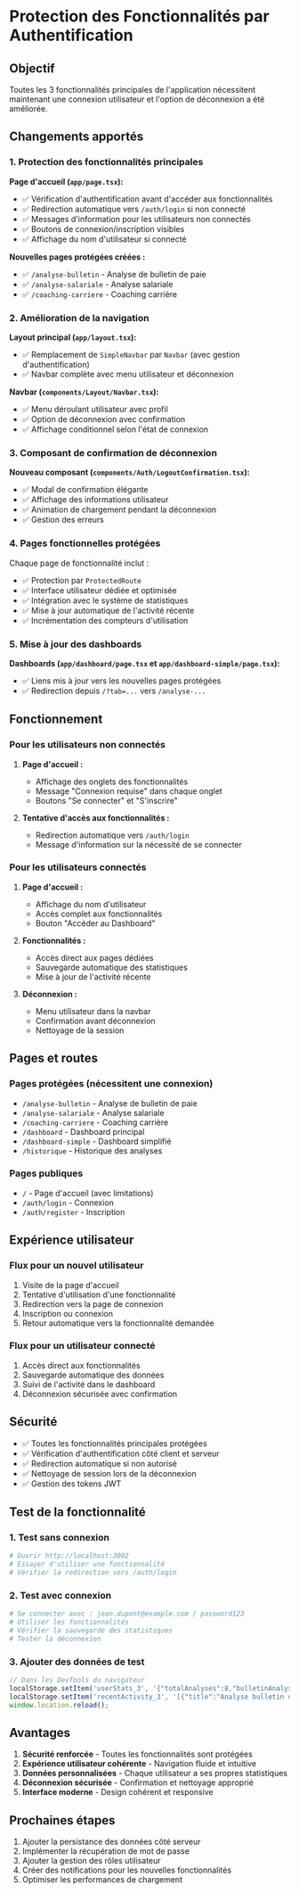 # Protection des Fonctionnalités par Authentification

## Objectif

Toutes les 3 fonctionnalités principales de l'application nécessitent maintenant une connexion utilisateur et l'option de déconnexion a été améliorée.

## Changements apportés

### 1. Protection des fonctionnalités principales

**Page d'accueil (`app/page.tsx`):**
- ✅ Vérification d'authentification avant d'accéder aux fonctionnalités
- ✅ Redirection automatique vers `/auth/login` si non connecté
- ✅ Messages d'information pour les utilisateurs non connectés
- ✅ Boutons de connexion/inscription visibles
- ✅ Affichage du nom d'utilisateur si connecté

**Nouvelles pages protégées créées :**
- ✅ `/analyse-bulletin` - Analyse de bulletin de paie
- ✅ `/analyse-salariale` - Analyse salariale
- ✅ `/coaching-carriere` - Coaching carrière

### 2. Amélioration de la navigation

**Layout principal (`app/layout.tsx`):**
- ✅ Remplacement de `SimpleNavbar` par `Navbar` (avec gestion d'authentification)
- ✅ Navbar complète avec menu utilisateur et déconnexion

**Navbar (`components/Layout/Navbar.tsx`):**
- ✅ Menu déroulant utilisateur avec profil
- ✅ Option de déconnexion avec confirmation
- ✅ Affichage conditionnel selon l'état de connexion

### 3. Composant de confirmation de déconnexion

**Nouveau composant (`components/Auth/LogoutConfirmation.tsx`):**
- ✅ Modal de confirmation élégante
- ✅ Affichage des informations utilisateur
- ✅ Animation de chargement pendant la déconnexion
- ✅ Gestion des erreurs

### 4. Pages fonctionnelles protégées

Chaque page de fonctionnalité inclut :
- ✅ Protection par `ProtectedRoute`
- ✅ Interface utilisateur dédiée et optimisée
- ✅ Intégration avec le système de statistiques
- ✅ Mise à jour automatique de l'activité récente
- ✅ Incrémentation des compteurs d'utilisation

### 5. Mise à jour des dashboards

**Dashboards (`app/dashboard/page.tsx` et `app/dashboard-simple/page.tsx`):**
- ✅ Liens mis à jour vers les nouvelles pages protégées
- ✅ Redirection depuis `/?tab=...` vers `/analyse-...`

## Fonctionnement

### Pour les utilisateurs non connectés

1. **Page d'accueil :**
   - Affichage des onglets des fonctionnalités
   - Message "Connexion requise" dans chaque onglet
   - Boutons "Se connecter" et "S'inscrire"

2. **Tentative d'accès aux fonctionnalités :**
   - Redirection automatique vers `/auth/login`
   - Message d'information sur la nécessité de se connecter

### Pour les utilisateurs connectés

1. **Page d'accueil :**
   - Affichage du nom d'utilisateur
   - Accès complet aux fonctionnalités
   - Bouton "Accéder au Dashboard"

2. **Fonctionnalités :**
   - Accès direct aux pages dédiées
   - Sauvegarde automatique des statistiques
   - Mise à jour de l'activité récente

3. **Déconnexion :**
   - Menu utilisateur dans la navbar
   - Confirmation avant déconnexion
   - Nettoyage de la session

## Pages et routes

### Pages protégées (nécessitent une connexion)
- `/analyse-bulletin` - Analyse de bulletin de paie
- `/analyse-salariale` - Analyse salariale  
- `/coaching-carriere` - Coaching carrière
- `/dashboard` - Dashboard principal
- `/dashboard-simple` - Dashboard simplifié
- `/historique` - Historique des analyses

### Pages publiques
- `/` - Page d'accueil (avec limitations)
- `/auth/login` - Connexion
- `/auth/register` - Inscription

## Expérience utilisateur

### Flux pour un nouvel utilisateur
1. Visite de la page d'accueil
2. Tentative d'utilisation d'une fonctionnalité
3. Redirection vers la page de connexion
4. Inscription ou connexion
5. Retour automatique vers la fonctionnalité demandée

### Flux pour un utilisateur connecté
1. Accès direct aux fonctionnalités
2. Sauvegarde automatique des données
3. Suivi de l'activité dans le dashboard
4. Déconnexion sécurisée avec confirmation

## Sécurité

- ✅ Toutes les fonctionnalités principales protégées
- ✅ Vérification d'authentification côté client et serveur
- ✅ Redirection automatique si non autorisé
- ✅ Nettoyage de session lors de la déconnexion
- ✅ Gestion des tokens JWT

## Test de la fonctionnalité

### 1. Test sans connexion
```bash
# Ouvrir http://localhost:3002
# Essayer d'utiliser une fonctionnalité
# Vérifier la redirection vers /auth/login
```

### 2. Test avec connexion
```bash
# Se connecter avec : jean.dupont@example.com / password123
# Utiliser les fonctionnalités
# Vérifier la sauvegarde des statistiques
# Tester la déconnexion
```

### 3. Ajouter des données de test
```javascript
// Dans les DevTools du navigateur
localStorage.setItem('userStats_3', '{"totalAnalyses":8,"bulletinAnalyses":3,"salaryAnalyses":3,"careerCoaching":2,"lastUpdated":"2025-07-24T12:47:33.002Z"}');
localStorage.setItem('recentActivity_3', '[{"title":"Analyse bulletin de paie - Février 2024","date":"2025-07-23T12:47:33.006Z","type":"bulletin"}]');
window.location.reload();
```

## Avantages

1. **Sécurité renforcée** - Toutes les fonctionnalités sont protégées
2. **Expérience utilisateur cohérente** - Navigation fluide et intuitive
3. **Données personnalisées** - Chaque utilisateur a ses propres statistiques
4. **Déconnexion sécurisée** - Confirmation et nettoyage approprié
5. **Interface moderne** - Design cohérent et responsive

## Prochaines étapes

1. Ajouter la persistance des données côté serveur
2. Implémenter la récupération de mot de passe
3. Ajouter la gestion des rôles utilisateur
4. Créer des notifications pour les nouvelles fonctionnalités
5. Optimiser les performances de chargement

